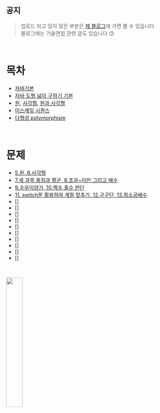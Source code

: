 
## 공지 

>  업로드 되고 있지 않은 부분은
[제 블로그](https://praybe.tistory.com/category/%EA%B8%B0%EC%88%A0%EB%A9%B4%EC%A0%91%EC%A4%80%EB%B9%84)에 가면 볼 수 있습니다 <br/>
> 블로그에는 기술면접 관련 글도 있습니다 😊 
<br/>

# 목차
- [자바기본](https://github.com/praybe/KOSMO/tree/main/eclipse-workspace/java_variable/src/java_variable)
- [자바 도형 넓이 구하기 기본](https://github.com/praybe/KOSMO/tree/main/eclipse-workspace/java_area/src)
 - [원](https://github.com/praybe/KOSMO/blob/main/eclipse-workspace/java_area/src/CircleArea.java), [사각형](https://github.com/praybe/KOSMO/blob/main/eclipse-workspace/java_area/src/RecArea.java), [원과 사각형](https://github.com/praybe/KOSMO/blob/main/in%20class/211005%20(5%20%EC%9B%90%2C6%20%EC%82%AC%EA%B0%81%ED%98%95).md)
 - [이스케잎 시퀀스](https://github.com/praybe/KOSMO/blob/main/eclipse-workspace/java_area/src/EscapeSequences.java)
- [다형성 polymorphism](https://github.com/praybe/KOSMO/tree/main/eclipse-workspace/java_polymorphism/src/edu/kosmo/ex)
<br/>

# 문제
- [5.원, 6.사각형](https://github.com/praybe/KOSMO/blob/main/in%20class/211005%20(5%20%EC%9B%90%2C6%20%EC%82%AC%EA%B0%81%ED%98%95).md)
- [7.세 과목 총점과 평균, 8.초과~미만 그리고 배수](https://github.com/praybe/KOSMO/blob/main/in%20class/211006(7%20%EC%84%B8%EA%B3%BC%EB%AA%A9%2C8%20%EC%B4%88%EA%B3%BC%EB%AF%B8%EB%A7%8C%EB%B0%B0%EC%88%98).md)
- [9.수우미양가, 10.짝수 홀수 판단](https://github.com/praybe/KOSMO/blob/main/in%20class/211007%20(9%20%EC%88%98%EC%9A%B0%EB%AF%B8%2C11%20%EC%A7%9D%ED%99%80).md)
- [11. switch문 활용하여 계절 맞추기, 12.구구단, 13.최소공배수](https://github.com/praybe/KOSMO/blob/main/in%20class/211008(10%20%EA%B3%84%EC%A0%88%2C12%20%EA%B5%AC%EA%B5%AC%EB%8B%A8%2C13%20%EC%B5%9C%EC%86%8C%EA%B3%B5%EB%B0%B0%EC%88%98).md)
- []
- []
- []
- []
- []
- []
- []
- []
- []
- []


<br/>
<p>
<img src="https://github.com/praybe/private/blob/62ee87b4bdfda035a22aa06504cf286e6344f76a/image/img%20(2).jpg" width="30%" height="30%">
</p>
<br/>



